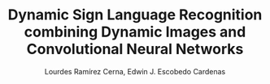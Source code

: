 ---
paperId: 18
author: Lourdes Ramírez Cerna, Edwin J. Escobedo Cardenas
publicationauthor: Ramírez Cerna, L. et al.
title: Dynamic Sign Language Recognition combining Dynamic Images and Convolutional Neural Networks
pdf: --
poster: Poster_Lourdes_Ramirez
alt: --
type: Poster
topic: Deep Learning
subtopic: Computer Vision
link: 
conference: icml
year: 2020
tags: icml-2020
location: Virtual
---